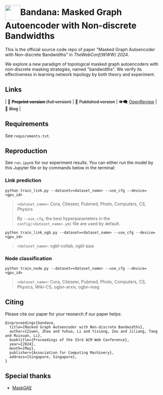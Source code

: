 <h1><img align="center" height="50" src="https://cdn.wikirby.com/thumb/4/4c/KRtDLD_Bandana_Waddle_Dee.png/525px-KRtDLD_Bandana_Waddle_Dee.png">Bandana: Masked Graph Autoencoder with Non-discrete Bandwidths</h1>

This is the official source code repo of paper "Masked Graph Autoencoder with Non-discrete Bandwidths" in *TheWebConf(WWW) 2024*.

We explore a new paradigm of topological masked graph autoencoders with non-discrete masking strategies, named "bandwidths". We verify its effectiveness in learning network topology by both theory and experiment.

## Links

| :page_facing_up: ~~**Preprint version** (full version)~~ | :book: ~~Published version~~ | :eye_speech_bubble: [OpenReview](https://openreview.net/forum?id=0iwNrRRIiZ) | :speech_balloon: ~~Blog~~ |

## Requirements

See `requirements.txt`.

## Reproduction

See `run.ipynb` for our experiment results. 
You can either run the model by this Jupyter file or by commands below in the terminal:

### Link prediction

```shell
python train_link.py --dataset=<dataset_name> --use_cfg --device=<gpu_id>
```
> `<dataset_name>`: Cora, Citeseer, Pubmed, Photo, Computers, CS, Physics
>
> By `--use_cfg`, the best hyperparameters in the `config/<dataset_name>.yml` file are used by default.

```shell
python train_link_ogb.py --dataset=<dataset_name> --use_cfg --device=<gpu_id>
```
> `<dataset_name>`: ogbl-collab, ogbl-ppa

### Node classification

```shell
python train_node.py --dataset=<dataset_name> --use_cfg --device=<gpu_id>
```
> `<dataset_name>`: Cora, Citeseer, Pubmed, Photo, Computers, CS, Physics, Wiki-CS, ogbn-arxiv, ogbn-mag

## Citing

Please cite our paper for your research if our paper helps:

```
@inproceedings{bandana,
  title={Masked Graph Autoencoder with Non-discrete Bandwidths}, 
  author={Ziwen, Zhao and Yuhua, Li and Yixiong, Zou and Jiliang, Tang and Ruixuan, Li},
  booktitle={Proceedings of the 33rd ACM Web Conference},
  year={2024},
  month={May},
  publisher={Association for Computing Machinery},
  address={Singapore, Singapore},
}
```

## Special thanks

* [MaskGAE](https://github.com/EdisonLeeeee/MaskGAE)